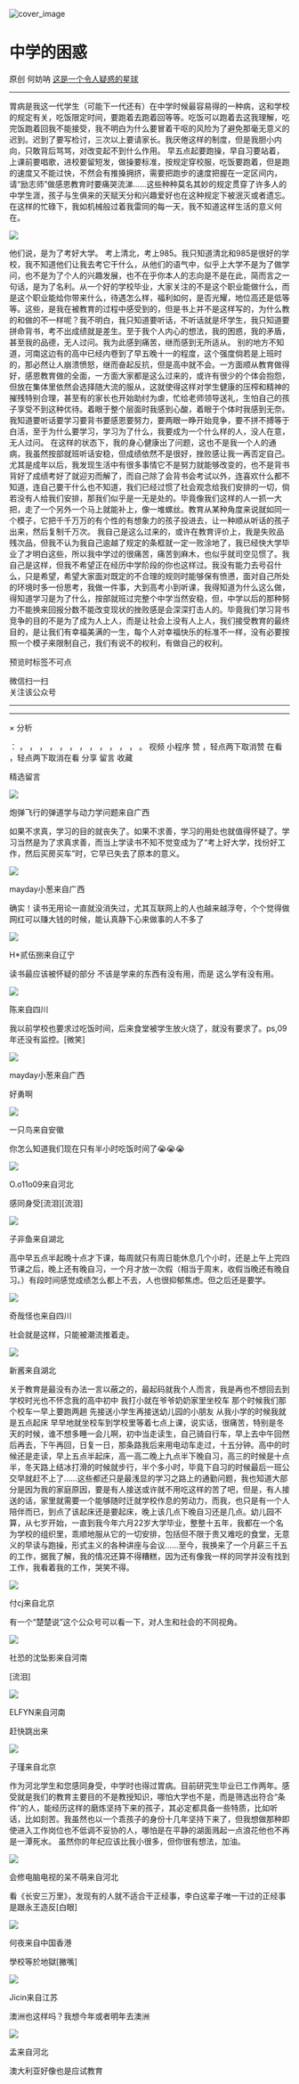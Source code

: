 ![cover_image](https://mmbiz.qpic.cn/mmbiz_jpg/UF0iaTnc0u75ml7cHiapwEhDE1ibSIt2icemqicceWhnKWywLlKh7mXpTvEQSTLLbaxyJwp2ZpgmU4RV0EuM4OOibb2w/0?wx_fmt=jpeg)

#  中学的困惑

原创  何妨呐  [ 这是一个令人疑惑的星球 ](javascript:void\(0\);)

__ _ _ _ _

胃病是我这一代学生（可能下一代还有）在中学时候最容易得的一种病，这和学校的规定有关，吃饭限定时间，要跑着去跑着回等等。吃饭可以跑着去这我理解，吃完饭跑着回我不能接受，我不明白为什么要冒着干呕的风险为了避免那毫无意义的迟到。迟到了要写检讨，三次以上要请家长。我厌倦这样的制度，但是我胆小内向，只敢背后骂骂，对改变起不到什么作用。
早五点起要跑操，早自习要站着，上课前要唱歌，进校要留短发，做操要标准，按规定穿校服，吃饭要跑着，但是跑的速度又不能过快，不然会有推搡拥挤，需要把跑步的速度把握在一定区间内，请“励志师”做感恩教育时要痛哭流涕......这些种种莫名其妙的规定贯穿了许多人的中学生涯，孩子与生俱来的天赋天分和兴趣爱好也在这种规定下被泯灭或者遗忘。在这样的忙碌下，我如机械般过着我雷同的每一天，我不知道这样生活的意义何在。

![](https://mmbiz.qpic.cn/mmbiz_jpg/UF0iaTnc0u75ml7cHiapwEhDE1ibSIt2icem2iaobC171APwAo0t0iafxjDVgtsSVffEAFK6swcM6JL8lcb5EBkgY2Ig/640?wx_fmt=jpeg)

他们说，是为了考好大学。
考上清北，考上985。我只知道清北和985是很好的学校，我不知道他们让我去考它干什么，从他们的语气中，似乎上大学不是为了做学问，也不是为了个人的兴趣发展，也不在乎你本人的志向是不是在此，简而言之一句话，是为了名利。从一个好的学校毕业，大家关注的不是这个职业能做什么，而是这个职业能给你带来什么，待遇怎么样，福利如何，是否光耀，地位高还是低等等。这些，是我在被教育的过程中感受到的，但是书上并不是这样写的，为什么教的和做的不一样呢？我不明白，我只知道要听话，不听话就是坏学生，我只知道要拼命背书，考不出成绩就是差生。至于我个人内心的想法，我的困惑，我的矛盾，甚至我的品德，无人过问。我为此感到痛苦，继而感到无所适从。
别的地方不知道，河南这边有的高中已经内卷到了早五晚十一的程度，这个强度倘若是上班时的，那必然让人崩溃愤怒，继而奋起反抗，但是高中就不会。一方面顺从教育做得好，感恩教育做的全面，一方面大家都是这么过来的，或许有很少的个体会抱怨，但放在集体里依然会选择随大流的服从，这就使得这样对学生健康的压榨和精神的摧残特别合理，甚至有的家长也开始助纣为虐，忙给老师领导送礼，生怕自己的孩子享受不到这种优待。着眼于整个层面时我感到心酸，着眼于个体时我感到无奈。我知道要听话要学习要背书要感恩要努力，要两眼一睁开始竞争，要不拼不搏等于白活，至于为什么要学习，学习为了什么，我要成为一个什么样的人，没人在意，无人过问。
在这样的状态下，我的身心健康出了问题，这也不是我一个人的通病，我虽然按部就班听话安稳，但成绩依然不是很好，挫败感让我一再否定自己。尤其是成年以后，我发现生活中有很多事情它不是努力就能够改变的，也不是背书背好了成绩考好了就迎刃而解了，而自己除了会背书会考试以外，连喜欢什么都不知道，连自己要干什么也不知道，我们已经过惯了社会观念给我们安排的一切，倘若没有人给我们安排，那我们似乎是一无是处的。毕竟像我们这样的人一抓一大把，走了一个另外一个马上就能补上，像一堆螺丝。教育从某种角度来说就如同一个模子，它把千千万万的有个性的有想象力的孩子投进去，让一种顺从听话的孩子出来，然后复制千万次。
我自己是这么过来的，或许在教育评价上，我是失败品残次品，但我不认为我自己逾越了规定的条框就一定一败涂地了，我已经快大学毕业了才明白这些，所以我中学过的很痛苦，痛苦到麻木，也似乎就司空见惯了。我自己是这样，但我不希望正在经历中学阶段的你也这样过。我没有能力去号召什么，只是希望，希望大家面对既定的不合理的规则时能够保有愤懑，面对自己所处的环境时多一份思考，我做一件事，大到高考小到听课，我得知道为什么这么做，得知道学习是为了什么，按部就班过完整个中学当然安稳，但，中学以后的那种努力不能换来回报分数不能改变现状的挫败感是会深深打击人的。毕竟我们学习背书竞争的目的不是为了成为人上人，而是让社会上没有人上人，我们接受教育的最终目的，是让我们有幸福美满的一生，每个人对幸福快乐的标准不一样，没有必要按照一个模子来限制自己，我们有说不的权利，有做自己的权利。

  

预览时标签不可点

微信扫一扫  
关注该公众号





****



****



×  分析

：  ，  ，  ，  ，  ，  ，  ，  ，  ，  ，  ，  ，  。  视频  小程序  赞  ，轻点两下取消赞  在看  ，轻点两下取消在看
分享  留言  收藏

精选留言

![](http://wx.qlogo.cn/mmopen/PiajxSqBRaEJib2X97evIo7bgW4plMbXoKUAfDnKHGPeYnT8dIRwyVlFdEmvf8e13lbVpOySrLZPeWm6bgPsFJWutxGria9EK83CDsoYW04ibaibGKYXSBQ3OMqWCHPXexvKv/64)

炮弹飞行的弹道学与动力学问题来自广西

如果不求真，学习的目的就丧失了。如果不求善，学习的用处也就值得怀疑了。学习当然是为了求真求善，而当上学读书不知不觉变成为了“考上好大学，找份好工作，然后买房买车”时，它早已失去了原本的意义。

![](http://wx.qlogo.cn/mmopen/O9pEic1aHxeYgxpw5TAvuFtwKXsR31TQ7sDgMKgiap3xCk8FGU6g4psdpEcfic7KE3JFgRICjPRiaz7IKgezPOrNHFSolibX1k4fn0BfP2e5xLdEicdqVia5tY6F6KW4jSA8gXa/64)

mayday小葱来自广西

确实！读书无用论一直就没消失过，尤其互联网上的人也越来越浮夸，个个觉得做网红可以赚大钱的时候，能认真静下心来做事的人不多了

![](http://wx.qlogo.cn/mmopen/kx1BUY61tgTYM99YaEoQyNmiaKaqHZHe5ltlzibRm7av8lCHfpibAcRzSc38DTqvBCu1e7JdMe9kvraYTI2lUmGsFLl6FoiaYkU0/64)

H*贰伍捌来自辽宁

读书最应该被怀疑的部分 不该是学来的东西有没有用，而是 这么学有没有用。

![](http://wx.qlogo.cn/mmopen/n6tINRGwUZWL5JHAgPEHAgrxSTbjmKlRZxeP2ibkJs6ia9s0OxMI9IyicuGZuFLOZ2enVcms9AAv4qnSfM5zmVX98IupaTZnFLF/64)

陈来自四川

我以前学校也要求过吃饭时间，后来食堂被学生放火烧了，就没有要求了。ps,09年还没有监控。[微笑]

![](http://wx.qlogo.cn/mmopen/O9pEic1aHxeYgxpw5TAvuFtwKXsR31TQ7sDgMKgiap3xCk8FGU6g4psdpEcfic7KE3JFgRICjPRiaz7IKgezPOrNHFSolibX1k4fn0BfP2e5xLdEicdqVia5tY6F6KW4jSA8gXa/64)

mayday小葱来自广西

好勇啊

![](http://wx.qlogo.cn/mmopen/k0Ue4mIpaVibFiaROibIbsoduM9S8BlBX6ZrqHEUiboz57QwIXycAHyhb8B9vU0K8OS1cm9zOQ0GperVDRnN7VxOjtXA1hX4YH9vNKv3MXCKagicPibOFj2oeMhfoRzTIJmefx/64)

一只鸟来自安徽

你怎么知道我们现在只有半小时吃饭时间了😭😭😭

![](http://wx.qlogo.cn/mmopen/ajNVdqHZLLAPXiaJuMlnuvXofKiaichhPEdu29EYF4ReE6PpdWfDuJMNuocvAMTzmjdDkaH7icWSibuDPiceYuPV5MdVaGqIt0Zae7lAPYWS7u4MnNdsT4J5dDgZKO2rC1JkRm/64)

O.o11o09来自河北

感同身受[流泪][流泪]

![](http://wx.qlogo.cn/mmopen/O9pEic1aHxeYSyaqE0nIc2GzBO4TWchiaiaHFtibQHwD2oRUdj5sSHBsu8Rmy8e0Tr10Ikbw4CT6tSAIEJwe0hZiakmzV8EQDuITGXxFu6IJrug8uktaSeibDIiaSaiabGRDm1ga/64)

子非鱼来自湖北

高中早五点半起晚十点才下课，每周就只有周日能休息几个小时，还是上午上完四节课之后，晚上还有晚自习，一个月才放一次假（相当于周末，收假当晚还有晚自习。）有段时间感觉成绩怎么都上不去，人也很抑郁焦虑。但之后还是要学。

![](http://wx.qlogo.cn/mmopen/kx1BUY61tgTYM99YaEoQyIZexar98CUOusWAXokSibnvTvwr83icGnmibxXla0CQ7SqWIq7aR38UzK4KPfWNXpwjHgazkXaZB41/64)

奇哉怪也来自四川

社会就是这样，只能被潮流推着走。

![](http://wx.qlogo.cn/mmopen/KHvxKg8z8Egd86OuWZ4lbKAHR5NiaHhgAWRtxSrtw16ybFjm8oeibXBkw2aGVAAtaImnDOhtIkxU9iaicKkcSfwYYDULIAsS0aic2Vh7HIEw3mUmGETXs92mWCiaMEXq9ibZJiaU/64)

新酱来自湖北

关于教育是最没有办法一言以蔽之的，最起码就我个人而言，我是再也不想回去到学校时光也不怀念我的高中初中 我打小就在爷爷奶奶家里坐校车
那个时候我们那个校车一早上要跑两趟 先接送小学生再接送幼儿园的小朋友 从我小学的时候我就是五点起床
早早地就坐校车到学校里等着七点上课，说实话，很痛苦，特别是冬天的时候，谁不想多睡一会儿啊，初中当走读生，自己骑自行车，早上去中午回然后再去，下午再回，日复一日，那条路我后来用电动车走过，十五分钟。高中的时候还是走读，早上五点半起床，高一高二晚上九点半下晚自习，高三的时候是十点半，冬天路上结冰打滑的时候就步行，半个多小时，毕竟下自习的时候最后一班公交早就赶不上了……这些都还只是最浅显的学习之路上的通勤问题，我也知道大部分是因为我的家庭原因，要是有人接送或许就不用吃这样的苦了吧，但是，有人接送的话，家里就需要一个能够随时迁就学校作息的劳动力，而我，也只是有一个人陪伴而已，到点了该起床还是要起床，晚上该几点下晚自习还是几点。幼儿园不算，从七岁开始，一直到我今年六月22岁大学毕业，整整十五年，我都在一个名为学校的组织里，乖顺地服从它的一切安排，包括但不限于贵又难吃的食堂，无意义的早读与跑操，形式主义的各种讲座与会议……至今，我换来了一个月薪三千五的工作，据我了解，我的情况还算不得糟糕，因为还有像我一样的同学并没有找到工作，我看着我的工作，哭笑不得。

![](http://wx.qlogo.cn/mmopen/PiajxSqBRaEIzQYric7phpGTLXWYsIwgrebcTctCO9YWNLrk5N3VaZ0vvLPZZpHV8DjgqkbnRqoWUZa8oL3msy0qnreQqXQ7tt5MEOb0QIS5dC1PH2B8fzoXAOuJkFGkHR/64)

付cj来自北京

有一个“楚楚说”这个公众号可以看一下，对人生和社会的不同视角。

![](http://wx.qlogo.cn/mmopen/PiajxSqBRaEIiaEIwTuQRoJznya7HVq8p5jWFfmv27pnPtma4u62IA2Wib14vKYFFFh6cibuibxhW54sqvrG4PBCpjYFaSF0hwSPgL6HfrHccic2adXbWLAJp3Fu0hJPhCS3ta/64)

社恐的沈坠影来自河南

[流泪]

![](http://wx.qlogo.cn/mmopen/KHvxKg8z8Ehm7qU8RD1uvsTXOP0AicGZTTvrJ68V1a37ZwlIZoDP9IicicvnsdC9yt3AawpaibcF2kibK2D3WU48VpGu5iakds1H1RVR8CSdBtTStIAKqKficcuM0bialFZbjbYM/64)

ELFYN来自河南

赶快跳出来

![](http://wx.qlogo.cn/mmopen/PiajxSqBRaEKdcAGxvF0sB4OKe8RnJtxnF76yCVl1N5tLUAJibL2uMFEibcssGBiaAQxepbFYibZz7picNXeVSUdZt40FmL35UFPzCvd3TdRnnCQu0xWZKSFeYty454Kp7Wl5s/64)

子瑾来自北京

作为河北学生和您感同身受，中学时也得过胃病。目前研究生毕业已工作两年。感受就是我们的教育主要目的不是教授知识，哪怕大学也不是，而是筛选出符合“条件”的人，能经历这样的磨炼坚持下来的孩子，其必定都具备一些特质，比如听话，比如刻苦。我虽然也以一个乖孩子的身份十几年坚持下来了，但我想做那种即使进入工作岗位也不低调不妥协的人，哪怕是在平静的湖面溅起一点浪花他也不再是一潭死水。
虽然你的年纪应该比我小很多，但你很有想法，加油。

![](http://wx.qlogo.cn/mmopen/PiajxSqBRaEIcpRrCuvC4cAiclJ7DI4UgdQ7f4hQ8yYOAaoejicRt7Viaib5bGtCSAvBAqQDQFHskvPcrGA70qpujLibGEw8wm3m4ekUwXSKXImsSSQrqRDYT36DN7uDPCCZ5O/64)

会修电脑电视的呆不萌来自河北

看《长安三万里》，发现有的人就不适合干正经事，李白这辈子唯一干过的正经事是跟永王造反[白眼]

![](http://wx.qlogo.cn/mmopen/O9pEic1aHxeYUlSnUtgibxgvp6BO4pGTB5Xle1epvibzmHajKcIN4VermBx2bW3b2xrNkmYh4ia1fZsFv5cNjC0tZyVxCxebAr935iaArU9IPhjEcQ4KPicw5SziabbicBf9krPe/64)

何夜来自中国香港

學校等於地獄[撇嘴]

![](http://wx.qlogo.cn/mmopen/PiajxSqBRaEK1U3bmcWscmvzEMhhZgrn78ZiaKsIHQvic2TNeUp2E2Ck0MYKPaPFwnUNibQRrEUHwSpeg8hFRAXDiaicQKY2p9onJd1lwxkjJ46KIxI9V5FpKLvG7eLbVic3Eto/64)

Jicin来自江苏

澳洲也这样吗？我想今年或者明年去澳洲

![](http://wx.qlogo.cn/mmopen/KHvxKg8z8EiaDbwfFSNuL9q6LpNOBEgjravIYicuibB1iaC6aTwwjCWMcmibkICE3cLBzrQ28Q4Eyibl2oTuoHOLSVZuvKa96gicXGIUiaoWhic8fH3y7ZT7E85fwQViaBgeBPibWav/64)

孟来自河北

澳大利亚好像也是应试教育

